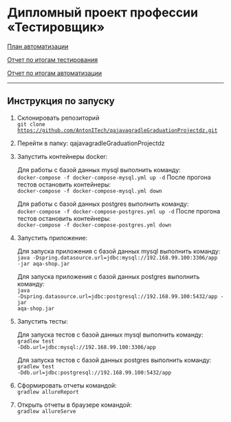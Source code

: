 # Дипломный проект профессии «Тестировщик»

[План автоматизации](Plan.md)

[Отчет по итогам тестирования](Report.md)

[Отчет по итогам автоматизации](Summary.md)

---------------------
## Инструкция по запуску

1. Склонировать репозиторий  
   <code>git clone https://github.com/AntonITech/qajavagradleGraduationProjectdz.git</code>

2. Перейти в папку: qajavagradleGraduationProjectdz

3. Запустить контейнеры docker:

   Для работы с базой данных mysql выполнить команду:  
   <code>docker-compose -f docker-compose-mysql.yml up -d</code>
   После прогона тестов остановить контейнеры:  
   <code>docker-compose -f docker-compose-mysql.yml down</code>

   Для работы с базой данных postgres выполнить команду:  
   <code>docker-compose -f docker-compose-postgres.yml up -d</code>
   После прогона тестов остановить контейнеры:  
   <code>docker-compose -f docker-compose-postgres.yml down</code>

4. Запустить приложение:

   Для запуска приложения с базой данных mysql выполнить команду:  
   <code>java -Dspring.datasource.url=jdbc:mysql://192.168.99.100:3306/app -jar aqa-shop.jar</code>

   Для запуска приложения с базой данных postgres выполнить команду:  
   <code>java -Dspring.datasource.url=jdbc:postgresql://192.168.99.100:5432/app -jar aqa-shop.jar</code>

4. Запустить тесты:

   Для запуска тестов с базой данных mysql выполнить команду:  
   <code>gradlew test -Ddb.url=jdbc:mysql://192.168.99.100:3306/app</code>

   Для запуска тестов с базой данных postgres выполнить команду:  
   <code>gradlew test -Ddb.url=jdbc:postgresql://192.168.99.100:5432/app</code>

5. Сформировать отчеты командой:  
   <code>gradlew allureReport</code>

6. Открыть отчеты в браузере командой:  
   <code>gradlew allureServe</code>
